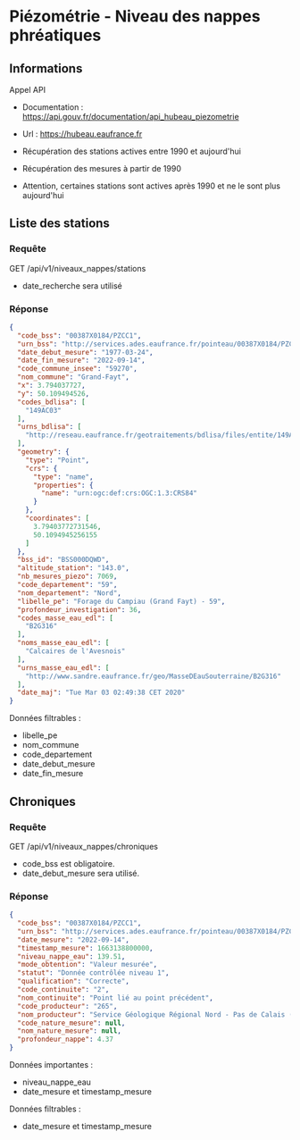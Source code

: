 # Piézométrie - Niveau des nappes phréatiques

## Informations

Appel API

* Documentation : https://api.gouv.fr/documentation/api_hubeau_piezometrie
* Url : https://hubeau.eaufrance.fr


* Récupération des stations actives entre 1990 et aujourd'hui
* Récupération des mesures à partir de 1990
* Attention, certaines stations sont actives après 1990 et ne le sont plus aujourd'hui


## Liste des stations

### Requête

GET /api/v1/niveaux_nappes/stations

* date_recherche sera utilisé

### Réponse

```json
{
  "code_bss": "00387X0184/PZCC1",
  "urn_bss": "http://services.ades.eaufrance.fr/pointeau/00387X0184/PZCC1",
  "date_debut_mesure": "1977-03-24",
  "date_fin_mesure": "2022-09-14",
  "code_commune_insee": "59270",
  "nom_commune": "Grand-Fayt",
  "x": 3.794037727,
  "y": 50.109494526,
  "codes_bdlisa": [
    "149AC03"
  ],
  "urns_bdlisa": [
    "http://reseau.eaufrance.fr/geotraitements/bdlisa/files/entite/149AC03.pdf"
  ],
  "geometry": {
    "type": "Point",
    "crs": {
      "type": "name",
      "properties": {
        "name": "urn:ogc:def:crs:OGC:1.3:CRS84"
      }
    },
    "coordinates": [
      3.79403772731546,
      50.1094945256155
    ]
  },
  "bss_id": "BSS000DQWD",
  "altitude_station": "143.0",
  "nb_mesures_piezo": 7069,
  "code_departement": "59",
  "nom_departement": "Nord",
  "libelle_pe": "Forage du Campiau (Grand Fayt) - 59",
  "profondeur_investigation": 36,
  "codes_masse_eau_edl": [
    "B2G316"
  ],
  "noms_masse_eau_edl": [
    "Calcaires de l'Avesnois"
  ],
  "urns_masse_eau_edl": [
    "http://www.sandre.eaufrance.fr/geo/MasseDEauSouterraine/B2G316"
  ],
  "date_maj": "Tue Mar 03 02:49:38 CET 2020"
}
```

Données filtrables :

* libelle_pe
* nom_commune
* code_departement
* date_debut_mesure
* date_fin_mesure


## Chroniques

### Requête

GET /api/v1/niveaux_nappes/chroniques

* code_bss est obligatoire.
* date_debut_mesure sera utilisé.


### Réponse

```json
{
  "code_bss": "00387X0184/PZCC1",
  "urn_bss": "http://services.ades.eaufrance.fr/pointeau/00387X0184/PZCC1",
  "date_mesure": "2022-09-14",
  "timestamp_mesure": 1663138800000,
  "niveau_nappe_eau": 139.51,
  "mode_obtention": "Valeur mesurée",
  "statut": "Donnée contrôlée niveau 1",
  "qualification": "Correcte",
  "code_continuite": "2",
  "nom_continuite": "Point lié au point précédent",
  "code_producteur": "265",
  "nom_producteur": "Service Géologique Régional Nord - Pas de Calais (265)",
  "code_nature_mesure": null,
  "nom_nature_mesure": null,
  "profondeur_nappe": 4.37
}
```

Données importantes :
* niveau_nappe_eau
* date_mesure et timestamp_mesure

Données filtrables :
* date_mesure et timestamp_mesure
